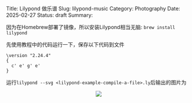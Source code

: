 Title: Lilypond 做乐谱
Slug: lilypond-music
Category: Photography
Date: 2025-02-27
Status: draft
Summary: 

因为在Homebrew部署了镜像，所以安装Lilypond相当无脑: `brew install lilypond`


先使用教程中的代码运行一下，保存以下代码到文件
```
\version "2.24.4"
{
  c' e' g' e'
}
```
运行`lilypond --svg <lilypond-example-compile-a-file>.ly`后输出的图片为
<figure align="center">
  <img src="{static}/images/23/lilypond-example-compile-a-file.svg" />
</figure>